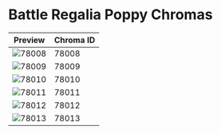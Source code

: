 # Battle Regalia Poppy Chromas

| Preview | Chroma ID |
|---------|-----------|
| ![78008](https://raw.communitydragon.org/latest/plugins/rcp-be-lol-game-data/global/default/v1/champion-chroma-images/78/78008.png) | 78008 |
| ![78009](https://raw.communitydragon.org/latest/plugins/rcp-be-lol-game-data/global/default/v1/champion-chroma-images/78/78009.png) | 78009 |
| ![78010](https://raw.communitydragon.org/latest/plugins/rcp-be-lol-game-data/global/default/v1/champion-chroma-images/78/78010.png) | 78010 |
| ![78011](https://raw.communitydragon.org/latest/plugins/rcp-be-lol-game-data/global/default/v1/champion-chroma-images/78/78011.png) | 78011 |
| ![78012](https://raw.communitydragon.org/latest/plugins/rcp-be-lol-game-data/global/default/v1/champion-chroma-images/78/78012.png) | 78012 |
| ![78013](https://raw.communitydragon.org/latest/plugins/rcp-be-lol-game-data/global/default/v1/champion-chroma-images/78/78013.png) | 78013 |